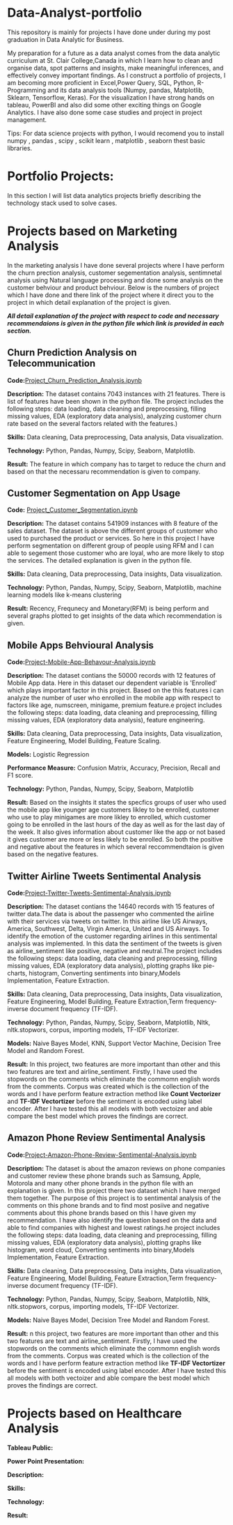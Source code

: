 # Data-Analyst-portfolio
This repository is mainly for projects I have done under during my post graduation in Data Analytic for Business.

My preparation for a future as a data analyst comes from the data analytic curriculum at St. Clair College,Canada in  which I learn how to clean and organise data, spot patterns and insights, make meaningful inferences, and effectively convey important findings. As I construct a portfolio of projects, I am becoming more proficient in Excel,Power Query, SQL, Python, R-Programming and its data analysis tools (Numpy, pandas, Matplotlib, Sklearn, Tensorflow, Keras). For the visualization I have strong hands on tableau, PowerBI and also did some other exciting things on Google Analytics. I have also done some case studies and project in project management.

Tips: For data science projects with python, I would recomend you to install numpy , pandas , scipy , scikit learn , matplotlib , seaborn thest basic libraries.

# Portfolio Projects:
In this section I will list data analytics projects briefly describing the technology stack used to solve cases.
# Projects based on Marketing Analysis 
In the marketing analysis I have done several projects where I have perform the churn prection analysis, customer segementation analysis, sentimnetal analysis using Natural language processing and done some analysis on the customer behviour and product behviour. 
Below is the numbers of project which I have done and there link of the project where it direct you to the project in which detail explanation of the project is given.

***All detail explanation of the project with respect to code and necessary recommendaions is given in the python file which link is provided in each section.***
## Churn Prediction Analysis on Telecommunication
**Code:**[Project_Churn_Prediction_Analysis.ipynb](https://github.com/DevkumarPatel21/data-analyst-portfolio/tree/main/Marketing_Analysis/Churn_Prediction_Analysis/Project_Churn_Prediction_Analysis.ipynb)

**Description:** The dataset contains 7043 instances with 21 features. There is list of features have been shown in the python file. The project includes the following steps: data loading, data cleaning and preprocessing, filling missing values, EDA (exploratory data analysis), analyzing customer churn rate based on the several factors related with the features.)

**Skills:** Data cleaning, Data preprocessing, Data analysis, Data visualization.

**Technology:** Python, Pandas, Numpy, Scipy, Seaborn, Matplotlib.

**Result:** The feature in which company has to target to reduce the churn and based on that the necessaru recommendation is given to company.

## Customer Segmentation on App Usage
**Code:** [Project_Customer_Segmentation.ipynb](https://github.com/DevkumarPatel21/data-analyst-portfolio/blob/main/Marketing_Analysis/Customer_segmentation/Project_Customer_Segmentation.ipynb)

**Description:** The dataset contains 541909 instances with 8 feature of the sales dataset. The dataset is above the different groups of customer who used to purchased the product or services. So here in this project I have perform segmentation on different group of people using RFM and I can able to segement those customer who are loyal, who are more likely to stop the services. The detailed explanation is given in the python file.

**Skills:** Data cleaning, Data preprocessing, Data insights, Data visualization.

**Technology:** Python, Pandas, Numpy, Scipy, Seaborn, Matplotlib, machine learning models like k-means clustering 

**Result:** Recency, Frequnecy and Monetary(RFM) is being perform and several graphs plotted to get insights of the data which recommendation is given.

## Mobile Apps Behvioural Analysis
**Code:**[Project-Mobile-App-Behavour-Analysis.ipynb](https://github.com/DevkumarPatel21/data-analyst-portfolio/blob/main/Marketing_Analysis/Mobile_Apps_Behaviour_Analysis/Project-Mobile-App-Behavour-Analysis.ipynb)

**Description:** The dataset contians the 50000 records with 12 features of Mobile App data. Here in this dataset our dependent variable is 'Enrolled' which plays important factor in this project. Based on the this features i can analyze the number of user who enrolled in the mobile app with respect to factors like age, numscreen, minigame, premium feature.e project includes the following steps: data loading, data cleaning and preprocessing, filling missing values, EDA (exploratory data analysis), feature engineering.

**Skills:** Data cleaning, Data preprocessing, Data insights, Data visualization, Feature Engineering, Model Building, Feature Scaling.

**Models:** Logistic Regression 

**Performance Measure:** Confusion Matrix, Accuracy, Precision, Recall and F1 score.

**Technology:** Python, Pandas, Numpy, Scipy, Seaborn, Matplotlib

**Result:** Based on the insights it states the specfics groups of user who used the mobile app like younger age customers likley to be enrolled, customer who use to play minigames are more likley to enrolled, which customer going to be enrolled in the last hours of the day as well as for the last day of the week. It also gives information about customer like the app or not based it gives customer are more or less likely to be enrolled. So both the positive and negative about the features in which several reccommendtaion is given based on the negative features.

## Twitter Airline Tweets Sentimental Analysis
**Code:**[Project-Twitter-Tweets-Sentimental-Analysis.ipynb](https://github.com/DevkumarPatel21/data-analyst-portfolio/blob/main/Marketing_Analysis/Twitter_Sentimental_Analysis/Project-Twitter-Tweets-Sentimental-Analysis.ipynb)

**Description:** The dataset contians the 14640 records with 15 features of twitter data.The data is about the passenger who commented the airline with their services via tweets on twitter. In this airline like US Airways, America, Southwest, Delta, Virgin America, United and US Airways. To identify the emotion of the customer regarding airlines in this sentimental analysis was  implemented. In this data the sentiment of the tweets is given as airline_sentiment like positive, negative and neutral.The project includes the following steps: data loading, data cleaning and preprocessing, filling missing values, EDA (exploratory data analysis), plotting graphs like pie-charts, histogram,  Converting sentiments into binary,Models Implementation, Feature Extraction.

**Skills:**  Data cleaning, Data preprocessing, Data insights, Data visualization, Feature Engineering, Model Building, Feature Extraction,Term frequency-inverse document frequency (TF-IDF).

**Technology:** Python, Pandas, Numpy, Scipy, Seaborn, Matplotlib, Nltk, nltk.stopwors, corpus, importing models, TF-IDF Vectorizer.

**Models:** Naive Bayes Model, KNN, Support Vector Machine, Decision Tree Model and Random Forest.

**Result:** In this project, two features are more important than other and this two features are text and airline_sentiment. Firstly, I have used the stopwords on the comments which eliminate the commomn english words from the comments. Corpus was created which is the collection of the words and I have perform feature extraction method like **Count Vectorizer** and **TF-IDF Vectortizer** before the sentiment is encoded using label encoder. After I have tested this all models with both vectoizer and able compare the best model which proves the findings are correct.

## Amazon Phone Review Sentimental Analysis
**Code:**[Project-Amazon-Phone-Review-Sentimental-Analysis.ipynb](https://github.com/DevkumarPatel21/data-analyst-portfolio/blob/main/Marketing_Analysis/Amazon_Phone_Review_Sentimental_Analysis/Project-Amazon-Phone-Review-Sentimental-Analysis.ipynb])


**Description:** The dataset is about the amazon reviews on phone companies and customer review these phone brands such as Samsung, Apple, Motorola and many other phone brands in the python file with an explanation is given. In this project there two dataset which I have merged them together. The purpose of this project is to sentimental analysis of the comments on this phone brands and to find most posiive and negative comments about this phone brands based on this I have given my recommendation. I  have also identify the question based on the data and able to find companies with highest and lowest ratings.he project includes the following steps: data loading, data cleaning and preprocessing, filling missing values, EDA (exploratory data analysis), plotting graphs like histogram, word cloud,  Converting sentiments into binary,Models Implementation, Feature Extraction.

**Skills:**  Data cleaning, Data preprocessing, Data insights, Data visualization, Feature Engineering, Model Building, Feature Extraction,Term frequency-inverse document frequency (TF-IDF).

**Technology:** Python, Pandas, Numpy, Scipy, Seaborn, Matplotlib, Nltk, nltk.stopwors, corpus, importing models, TF-IDF Vectorizer.

**Models:** Naive Bayes Model, Decision Tree Model and Random Forest.

**Result:** n this project, two features are more important than other and this two features are text and airline_sentiment. Firstly, I have used the stopwords on the comments which eliminate the commomn english words from the comments. Corpus was created which is the collection of the words and I have perform feature extraction method like **TF-IDF Vectortizer** before the sentiment is encoded using label encoder. After I have tested this all models with both vectoizer and able compare the best model which proves the findings are correct.


# Projects based on Healthcare Analysis 
**Tableau Public:**

**Power Point Presentation:**

**Description:**

**Skills:**

**Technology:**

**Result:**
